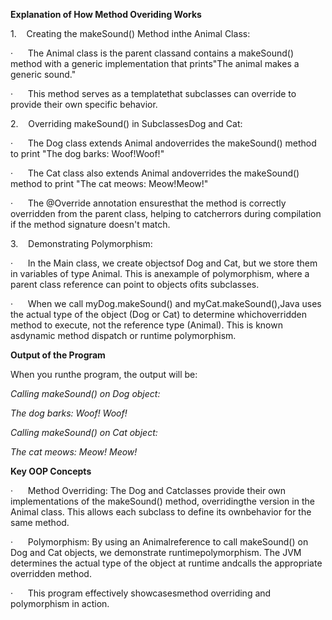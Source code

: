 **Explanation of How Method Overiding Works**

1.    Creating the makeSound() Method inthe Animal Class:

·      The Animal class is the parent classand contains a makeSound() method with a generic implementation that prints"The animal makes a generic sound."

·      This method serves as a templatethat subclasses can override to provide their own specific behavior.

2.    Overriding makeSound() in SubclassesDog and Cat:

·      The Dog class extends Animal andoverrides the makeSound() method to print "The dog barks: Woof!Woof!"

·      The Cat class also extends Animal andoverrides the makeSound() method to print "The cat meows: Meow!Meow!"

·      The @Override annotation ensuresthat the method is correctly overridden from the parent class, helping to catcherrors during compilation if the method signature doesn't match.

3.    Demonstrating Polymorphism:

·      In the Main class, we create objectsof Dog and Cat, but we store them in variables of type Animal. This is anexample of polymorphism, where a parent class reference can point to objects ofits subclasses.

·      When we call myDog.makeSound() and myCat.makeSound(),Java uses the actual type of the object (Dog or Cat) to determine whichoverridden method to execute, not the reference type (Animal). This is known asdynamic method dispatch or runtime polymorphism.

**Output of the Program**

When you runthe program, the output will be:

_Calling makeSound() on Dog object:_

_The dog barks: Woof! Woof!_

_Calling makeSound() on Cat object:_

_The cat meows: Meow! Meow!_

**Key OOP Concepts**

·      Method Overriding: The Dog and Catclasses provide their own implementations of the makeSound() method, overridingthe version in the Animal class. This allows each subclass to define its ownbehavior for the same method.

·      Polymorphism: By using an Animalreference to call makeSound() on Dog and Cat objects, we demonstrate runtimepolymorphism. The JVM determines the actual type of the object at runtime andcalls the appropriate overridden method.

·      This program effectively showcasesmethod overriding and polymorphism in action.
